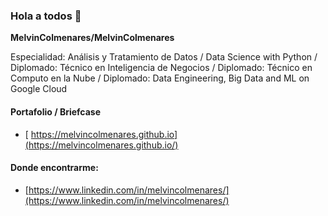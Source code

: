### Hola a todos  👋


**MelvinColmenares/MelvinColmenares** 

Especialidad: Análisis y Tratamiento de Datos / Data Science with Python / Diplomado: Técnico en Inteligencia de Negocios / Diplomado: Técnico en Computo en la Nube / Diplomado: Data Engineering, Big Data and ML on Google Cloud

#### Portafolio  / Briefcase 

- [ https://melvincolmenares.github.io](https://melvincolmenares.github.io/)

#### Donde encontrarme:


- [https://www.linkedin.com/in/melvincolmenares/](https://www.linkedin.com/in/melvincolmenares/)


<!--
Here are some ideas to get you started:

- 🔭 I’m currently working on ...
- 🌱 I’m currently learning ...
- 👯 I’m looking to collaborate on ...
- 🤔 I’m looking for help with ...
- 💬 Ask me about ...
- 📫 How to reach me: ...
- 😄 Pronouns: ...
- ⚡ Fun fact: ...
-->

